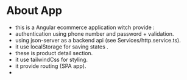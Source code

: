 # About App 

- this is a Angular ecommerce application witch provide : 
- authentication using phone number and password + validation.
- using json-server as a backend api (see Services/http.service.ts).
- it use localStorage for saving states .
- these is product detail section.
- it use tailwindCss for styling.
- it provide routing (SPA app).
- 